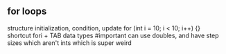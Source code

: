 
## for loops
structure
	initialization, condition, update
	for (int i = 10; i < 10; i++) {}
shortcut
	fori + TAB
data types
	#important can use doubles, and have step sizes which aren't ints which is super weird